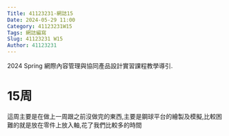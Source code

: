 ```yaml
---
Title: 41123231-網誌15
Date: 2024-05-29 11:00
Category: 41123231W15
Tags: 網誌編寫
Slug: 41123231 W15
Author: 41123231
---
```


2024 Spring 網際內容管理與協同產品設計實習課程教學導引.

<!-- PELICAN_END_SUMMARY -->

# 15周
這周主要是在做上一周跟之前沒做完的東西,主要是鋼球平台的繪製及模擬,比較困難的就是放在零件上放入軸,花了我們比較多的時間